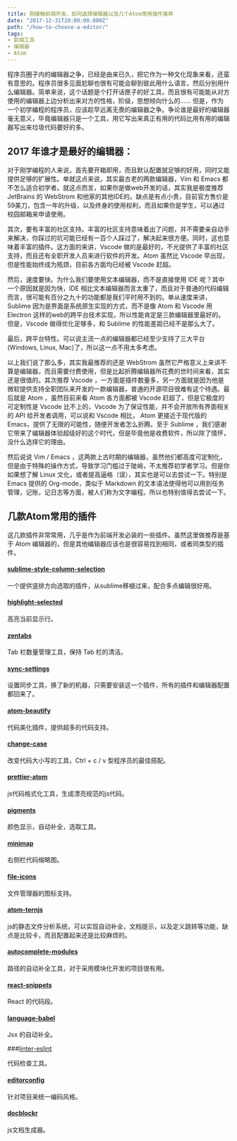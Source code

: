 ```yaml
---
title: 刚接触前端开发，如何选择编辑器以及几个Atom常用插件推荐
date: "2017-12-31T20:00:00.000Z"
path: "/how-to-choose-a-editor/"
tags:
- 前端工具
- 编辑器
- Atom
---
```


程序员圈子内的编辑器之争，已经是由来已久，把它作为一种文化现象来看，还蛮有意思的。程序员很多见面尬聊也很有可能会聊到彼此用什么语言，然后分别用什么编辑器。简单来说，这个话题是个打开话匣子的好工具，而且很有可能能从对方使用的编辑器上边分析出来对方的性格，阶级，思想倾向什么的……
但是，作为一个初学编程的程序员，应该趁早远离无畏的编辑器之争。争论谁是最好的编辑器毫无意义，毕竟编辑器只是一个工具，用它写出来真正有用的代码比用有用的编辑器写出来垃圾代码要好的多。

## 2017 年谁才是最好的编辑器：

对于刚学编程的人来说，首先要开箱即用，而且默认配置就足够的好用，同时又能提供足够的扩展性。单就这点来说，其实最古老的两款编辑器，Vim 和 Emacs 都不怎么适合初学者。就这点而言，如果你是做web开发的话，其实我是极度推荐 JetBrains 的 WebStrom 和他家的其他IDE的。缺点是有点小贵，目前官方售价是59美刀，包含一年的升级，以及终身的使用权利，而且如果你是学生，可以通过校园邮箱来申请使用。

其次，要有丰富的社区支持。丰富的社区支持意味着出了问题，并不需要亲自动手来解决，你踩过的坑可能已经有一百个人踩过了，解决起来很方便。同时，这也意味着丰富的插件。这方面的来讲，Vscode 做的是最好的，不光提供了丰富的社区支持，而且还有全职开发人员来进行软件的开发。Atom 虽然比  Vscode 早出现，但是性能始终成为瓶颈，目前各方面均已经被 Vscode 赶超。

然后，速度要快。为什么我们要使用文本编辑器，而不是直接使用 IDE 呢？其中一个原因就是因为快，IDE 相比文本编辑器而言太重了，而且对于普通的代码编辑而言，很可能有百分之九十的功能都是我们平时用不到的。单从速度来讲，Sublime 因为是界面是系统原生实现的方式，而不是像 Atom 和 Vscode 用 Electron 这样的web的跨平台技术实现，所以性能肯定是三款编辑器里最好的。但是，Vscode 做得优化足够多，和 Sublime 的性能差距已经不是那么大了。

最后，跨平台特性。可以说主流一点的编辑器都已经至少支持了三大平台(Windows, Linux, Mac)了，所以这一点不用太多考虑。



以上我们说了那么多，其实我最推荐的还是 WebStrom 虽然它严格意义上来讲不算是编辑器，而且需要付费使用，但是比起折腾编辑器所花费的世时间来看，其实还是很值的。其次推荐 Vscode ，一方面是插件数量多，另一方面就是因为他是微软提供支持全职团队来开发的一款编辑器，普通的开源项目很难有这个待遇。最后就是 Atom ，虽然目前来看 Atom 各方面都被 Vscode 赶超了，但是它极度的可定制性是 Vscode 比不上的，Vscode 为了保证性能，并不会开放所有界面相关的 API 给开发者调用，可以说和 Vscode 相比， Atom 更接近于现代版的 Emacs，提供了无限的可能性，随便开发者怎么折腾。至于 Sublime ，我们感谢它带来了编辑器体验超级好的这个时代，但是毕竟他是收费软件，所以除了情怀，没什么选择它的理由。

然后说说 Vim / Emacs ，这两款上古时期的编辑器，虽然他们都高度可定制化，但是由于特殊的操作方式，导致学习门槛过于陡峭，不太推荐初学者学习。但是你如果想了解 Linux 文化，或者提高逼格（误），其实也是可以去尝试一下。特别是 Emacs 提供的 Org-mode，类似于 Markdown 的文本语法使得他可以用到任务管理，记账，记日志等方面，被人们称为文字编程。所以也特别值得去尝试一下。



## 几款Atom常用的插件

这几款插件非常常用，几乎是作为前端开发必装的一些插件。虽然这里做推荐是基于 Atom 编辑器的，但是其他编辑器应该也是很容易找到相同，或者同类型的插件。

#### [sublime-style-column-selection](https://atom.io/packages/sublime-style-column-selection)

一个提供竖排方向选取的插件，从sublime移植过来，配合多点编辑很好用。

#### [highlight-selected](https://atom.io/packages/highlight-selected)

高亮当前显示行。

#### [zentabs](https://atom.io/packages/zentabs)

Tab 栏数量管理工具，保持 Tab 栏的清洁。

#### [sync-settings](https://atom.io/packages/sync-settings)

设置同步工具，换了新的机器，只需要安装这一个插件，所有的插件和编辑器配置都回来了。

#### [atom-beautify](https://atom.io/packages/atom-beautify)

代码美化插件，提供超多的代码支持。

#### [change-case](https://atom.io/packages/change-case)

改变代码大小写的工具，Ctrl + c / v 型程序员的最佳搭配。

#### [prettier-atom](https://atom.io/packages/prettier-atom)

js代码格式化工具，生成漂亮规范的js代码。

#### [pigments](https://atom.io/packages/pigments)

颜色显示，自动补全，选取工具。

#### [minimap](https://atom.io/packages/minimap)

右侧栏代码缩略图。

#### [file-icons](https://atom.io/packages/file-icons)

文件管理器的图标支持。

#### [atom-ternjs](https://atom.io/packages/atom-ternjs)

js的静态文件分析系统，可以实现自动补全，文档提示，以及定义跳转等功能，缺点是比较卡，而且配置起来还是比较麻烦的。

#### [autocomplete-modules](https://atom.io/packages/autocomplete-modules)

路径的自动补全工具，对于采用模块化开发的项目很有用。

#### [react-snippets](https://atom.io/packages/react-snippets)

React 的代码段。

#### [language-babel](https://atom.io/packages/language-babel)

Jsx 的自动补全。

###[linter-eslint](https://atom.io/packages/linter-eslint)

代码检查工具。

#### [editorconfig](https://atom.io/packages/editorconfig)

针对项目来统一编码风格。

#### [docblockr](https://atom.io/packages/docblockr)

js文档生成器。